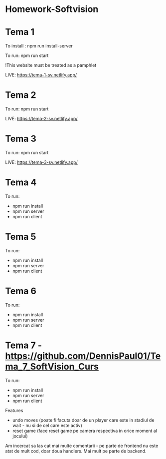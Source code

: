 # Homework-Softvision

# Tema 1
To install : npm run install-server

To run: npm run start

!This website must be treated as a pamphlet

LIVE: https://tema-1-sv.netlify.app/

# Tema 2
To run: npm run start

LIVE: https://tema-2-sv.netlify.app/

# Tema 3
To run: npm run start

LIVE: https://tema-3-sv.netlify.app/

# Tema 4
To run: 
- npm run install
- npm run server
- npm run client 


# Tema 5
To run: 
- npm run install
- npm run server
- npm run client 

# Tema 6
To run: 
- npm run install
- npm run server
- npm run client 


# Tema 7 - https://github.com/DennisPaul01/Tema_7_SoftVision_Curs
To run: 
- npm run install
- npm run server
- npm run client 

Features 
- undo moves (poate fi facuta doar de un player care este in stadiul de wait - nu si de cel care este activ) 
- reset game (face reset game pe camera respectiva in orice moment al jocului) 

Am incercat sa las cat mai multe comentarii - pe parte de frontend nu este atat de mult cod, doar doua handlers. Mai mult pe parte de backend. 


